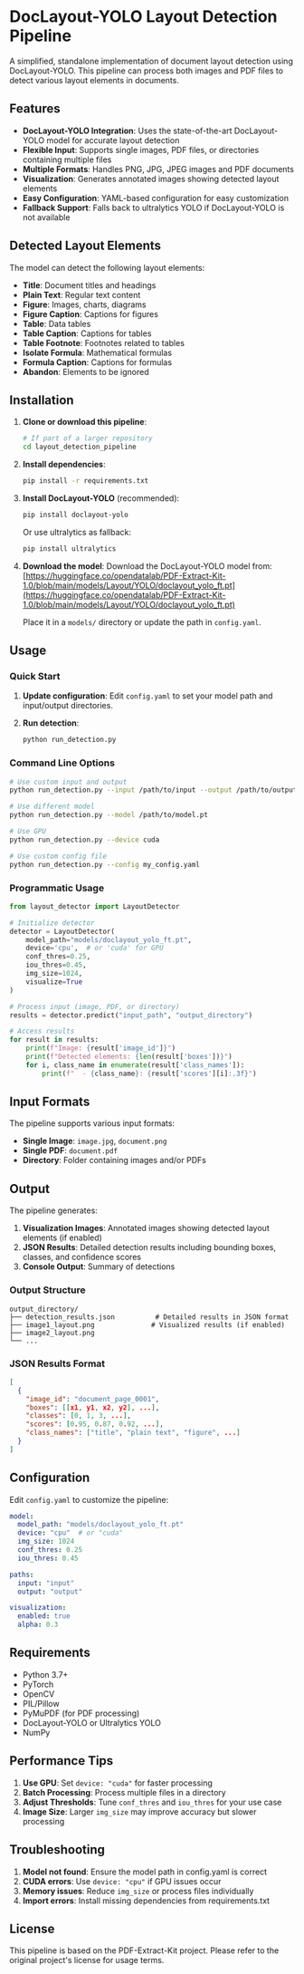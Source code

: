 # DocLayout-YOLO Layout Detection Pipeline

A simplified, standalone implementation of document layout detection using DocLayout-YOLO. This pipeline can process both images and PDF files to detect various layout elements in documents.

## Features

- **DocLayout-YOLO Integration**: Uses the state-of-the-art DocLayout-YOLO model for accurate layout detection
- **Flexible Input**: Supports single images, PDF files, or directories containing multiple files
- **Multiple Formats**: Handles PNG, JPG, JPEG images and PDF documents
- **Visualization**: Generates annotated images showing detected layout elements
- **Easy Configuration**: YAML-based configuration for easy customization
- **Fallback Support**: Falls back to ultralytics YOLO if DocLayout-YOLO is not available

## Detected Layout Elements

The model can detect the following layout elements:

- **Title**: Document titles and headings
- **Plain Text**: Regular text content
- **Figure**: Images, charts, diagrams
- **Figure Caption**: Captions for figures
- **Table**: Data tables
- **Table Caption**: Captions for tables
- **Table Footnote**: Footnotes related to tables
- **Isolate Formula**: Mathematical formulas
- **Formula Caption**: Captions for formulas
- **Abandon**: Elements to be ignored

## Installation

1. **Clone or download this pipeline**:
   ```bash
   # If part of a larger repository
   cd layout_detection_pipeline
   ```

2. **Install dependencies**:
   ```bash
   pip install -r requirements.txt
   ```

3. **Install DocLayout-YOLO** (recommended):
   ```bash
   pip install doclayout-yolo
   ```
   
   Or use ultralytics as fallback:
   ```bash
   pip install ultralytics
   ```

4. **Download the model**:
   Download the DocLayout-YOLO model from:
   [https://huggingface.co/opendatalab/PDF-Extract-Kit-1.0/blob/main/models/Layout/YOLO/doclayout_yolo_ft.pt](https://huggingface.co/opendatalab/PDF-Extract-Kit-1.0/blob/main/models/Layout/YOLO/doclayout_yolo_ft.pt)
   
   Place it in a `models/` directory or update the path in `config.yaml`.

## Usage

### Quick Start

1. **Update configuration**:
   Edit `config.yaml` to set your model path and input/output directories.

2. **Run detection**:
   ```bash
   python run_detection.py
   ```

### Command Line Options

```bash
# Use custom input and output
python run_detection.py --input /path/to/input --output /path/to/output

# Use different model
python run_detection.py --model /path/to/model.pt

# Use GPU
python run_detection.py --device cuda

# Use custom config file
python run_detection.py --config my_config.yaml
```

### Programmatic Usage

```python
from layout_detector import LayoutDetector

# Initialize detector
detector = LayoutDetector(
    model_path="models/doclayout_yolo_ft.pt",
    device='cpu',  # or 'cuda' for GPU
    conf_thres=0.25,
    iou_thres=0.45,
    img_size=1024,
    visualize=True
)

# Process input (image, PDF, or directory)
results = detector.predict("input_path", "output_directory")

# Access results
for result in results:
    print(f"Image: {result['image_id']}")
    print(f"Detected elements: {len(result['boxes'])}")
    for i, class_name in enumerate(result['class_names']):
        print(f"  - {class_name}: {result['scores'][i]:.3f}")
```

## Input Formats

The pipeline supports various input formats:

- **Single Image**: `image.jpg`, `document.png`
- **Single PDF**: `document.pdf`
- **Directory**: Folder containing images and/or PDFs

## Output

The pipeline generates:

1. **Visualization Images**: Annotated images showing detected layout elements (if enabled)
2. **JSON Results**: Detailed detection results including bounding boxes, classes, and confidence scores
3. **Console Output**: Summary of detections

### Output Structure

```
output_directory/
├── detection_results.json          # Detailed results in JSON format
├── image1_layout.png              # Visualized results (if enabled)
├── image2_layout.png
└── ...
```

### JSON Results Format

```json
[
  {
    "image_id": "document_page_0001",
    "boxes": [[x1, y1, x2, y2], ...],
    "classes": [0, 1, 3, ...],
    "scores": [0.95, 0.87, 0.92, ...],
    "class_names": ["title", "plain text", "figure", ...]
  }
]
```

## Configuration

Edit `config.yaml` to customize the pipeline:

```yaml
model:
  model_path: "models/doclayout_yolo_ft.pt"
  device: "cpu"  # or "cuda"
  img_size: 1024
  conf_thres: 0.25
  iou_thres: 0.45

paths:
  input: "input"
  output: "output"

visualization:
  enabled: true
  alpha: 0.3
```

## Requirements

- Python 3.7+
- PyTorch
- OpenCV
- PIL/Pillow
- PyMuPDF (for PDF processing)
- DocLayout-YOLO or Ultralytics YOLO
- NumPy

## Performance Tips

1. **Use GPU**: Set `device: "cuda"` for faster processing
2. **Batch Processing**: Process multiple files in a directory
3. **Adjust Thresholds**: Tune `conf_thres` and `iou_thres` for your use case
4. **Image Size**: Larger `img_size` may improve accuracy but slower processing

## Troubleshooting

1. **Model not found**: Ensure the model path in config.yaml is correct
2. **CUDA errors**: Use `device: "cpu"` if GPU issues occur
3. **Memory issues**: Reduce `img_size` or process files individually
4. **Import errors**: Install missing dependencies from requirements.txt

## License

This pipeline is based on the PDF-Extract-Kit project. Please refer to the original project's license for usage terms.

